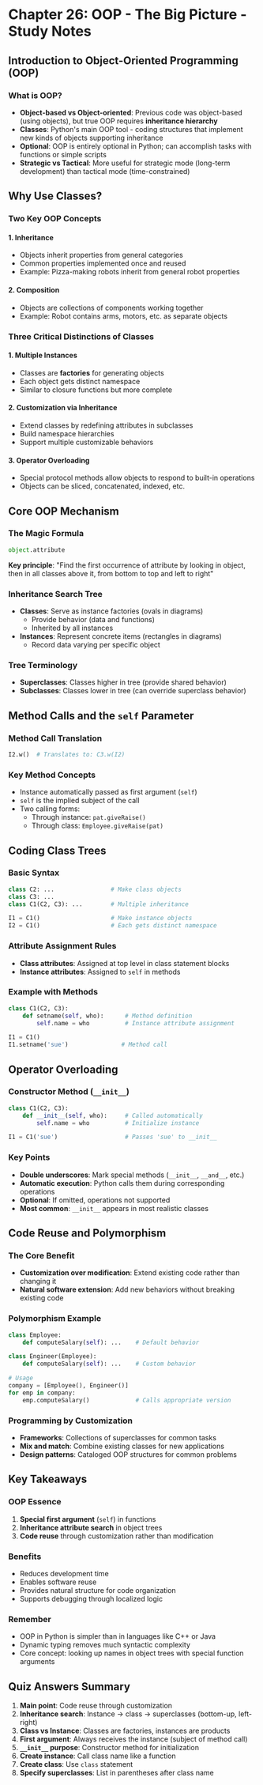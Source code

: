 # Chapter 26: OOP - The Big Picture - Study Notes

## Introduction to Object-Oriented Programming (OOP)

### What is OOP?
- **Object-based vs Object-oriented**: Previous code was object-based (using objects), but true OOP requires **inheritance hierarchy**
- **Classes**: Python's main OOP tool - coding structures that implement new kinds of objects supporting inheritance
- **Optional**: OOP is entirely optional in Python; can accomplish tasks with functions or simple scripts
- **Strategic vs Tactical**: More useful for strategic mode (long-term development) than tactical mode (time-constrained)

## Why Use Classes?

### Two Key OOP Concepts

#### 1. Inheritance
- Objects inherit properties from general categories
- Common properties implemented once and reused
- Example: Pizza-making robots inherit from general robot properties

#### 2. Composition
- Objects are collections of components working together
- Example: Robot contains arms, motors, etc. as separate objects

### Three Critical Distinctions of Classes

#### 1. Multiple Instances
- Classes are **factories** for generating objects
- Each object gets distinct namespace
- Similar to closure functions but more complete

#### 2. Customization via Inheritance
- Extend classes by redefining attributes in subclasses
- Build namespace hierarchies
- Support multiple customizable behaviors

#### 3. Operator Overloading
- Special protocol methods allow objects to respond to built-in operations
- Objects can be sliced, concatenated, indexed, etc.

## Core OOP Mechanism

### The Magic Formula
```python
object.attribute
```

**Key principle**: "Find the first occurrence of attribute by looking in object, then in all classes above it, from bottom to top and left to right"

### Inheritance Search Tree
- **Classes**: Serve as instance factories (ovals in diagrams)
  - Provide behavior (data and functions)
  - Inherited by all instances
- **Instances**: Represent concrete items (rectangles in diagrams)
  - Record data varying per specific object

### Tree Terminology
- **Superclasses**: Classes higher in tree (provide shared behavior)
- **Subclasses**: Classes lower in tree (can override superclass behavior)

## Method Calls and the `self` Parameter

### Method Call Translation
```python
I2.w()  # Translates to: C3.w(I2)
```

### Key Method Concepts
- Instance automatically passed as first argument (`self`)
- `self` is the implied subject of the call
- Two calling forms:
  - Through instance: `pat.giveRaise()`
  - Through class: `Employee.giveRaise(pat)`

## Coding Class Trees

### Basic Syntax
```python
class C2: ...                # Make class objects
class C3: ...
class C1(C2, C3): ...        # Multiple inheritance

I1 = C1()                    # Make instance objects
I2 = C1()                    # Each gets distinct namespace
```

### Attribute Assignment Rules
- **Class attributes**: Assigned at top level in class statement blocks
- **Instance attributes**: Assigned to `self` in methods

### Example with Methods
```python
class C1(C2, C3):
    def setname(self, who):      # Method definition
        self.name = who          # Instance attribute assignment

I1 = C1()
I1.setname('sue')               # Method call
```

## Operator Overloading

### Constructor Method (`__init__`)
```python
class C1(C2, C3):
    def __init__(self, who):     # Called automatically
        self.name = who          # Initialize instance

I1 = C1('sue')                   # Passes 'sue' to __init__
```

### Key Points
- **Double underscores**: Mark special methods (`__init__`, `__and__`, etc.)
- **Automatic execution**: Python calls them during corresponding operations
- **Optional**: If omitted, operations not supported
- **Most common**: `__init__` appears in most realistic classes

## Code Reuse and Polymorphism

### The Core Benefit
- **Customization over modification**: Extend existing code rather than changing it
- **Natural software extension**: Add new behaviors without breaking existing code

### Polymorphism Example
```python
class Employee:
    def computeSalary(self): ...    # Default behavior

class Engineer(Employee):
    def computeSalary(self): ...    # Custom behavior

# Usage
company = [Employee(), Engineer()]
for emp in company:
    emp.computeSalary()             # Calls appropriate version
```

### Programming by Customization
- **Frameworks**: Collections of superclasses for common tasks
- **Mix and match**: Combine existing classes for new applications
- **Design patterns**: Cataloged OOP structures for common problems

## Key Takeaways

### OOP Essence
1. **Special first argument** (`self`) in functions
2. **Inheritance attribute search** in object trees
3. **Code reuse** through customization rather than modification

### Benefits
- Reduces development time
- Enables software reuse
- Provides natural structure for code organization
- Supports debugging through localized logic

### Remember
- OOP in Python is simpler than in languages like C++ or Java
- Dynamic typing removes much syntactic complexity
- Core concept: looking up names in object trees with special function arguments

## Quiz Answers Summary

1. **Main point**: Code reuse through customization
2. **Inheritance search**: Instance → class → superclasses (bottom-up, left-right)
3. **Class vs Instance**: Classes are factories, instances are products
4. **First argument**: Always receives the instance (subject of method call)
5. **`__init__` purpose**: Constructor method for initialization
6. **Create instance**: Call class name like a function
7. **Create class**: Use `class` statement
8. **Specify superclasses**: List in parentheses after class name